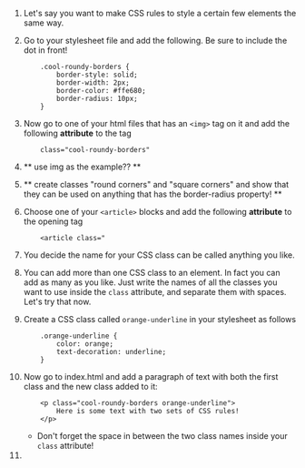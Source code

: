 1. Let's say you want to make CSS rules to style a certain few elements the same way.
2. Go to your stylesheet file and add the following. Be sure to include the dot in front!
    ```
        .cool-roundy-borders {
            border-style: solid;
            border-width: 2px;
            border-color: #ffe680;
            border-radius: 10px;
        }
    ```
3. Now go to one of your html files that has an `<img>` tag on it and add the following **attribute** to the tag
    ```
        class="cool-roundy-borders"
    ```
3. ** use img as the example?? **
4. ** create classes "round corners" and "square corners" and show that they can be used on anything that has the border-radius property! **
2. Choose one of your `<article>` blocks and add the following **attribute** to the opening tag
    ```
        <article class="
3. You decide the name for your CSS class can be called anything you like.
4. You can add more than one CSS class to an element. In fact you can add as many as you like. Just write the names of all the classes you want to use inside the `class` attribute, and separate them with spaces. Let's try that now.
5. Create a CSS class called `orange-underline` in your stylesheet as follows
    ```
        .orange-underline {
            color: orange;
            text-decoration: underline;
        }
    ```
6. Now go to index.html and add a paragraph of text with both the first class and the new class added to it:
    ```
        <p class="cool-roundy-borders orange-underline">
            Here is some text with two sets of CSS rules! 
        </p>
    ```
    * Don't forget the space in between the two class names inside your `class` attribute!

7. 